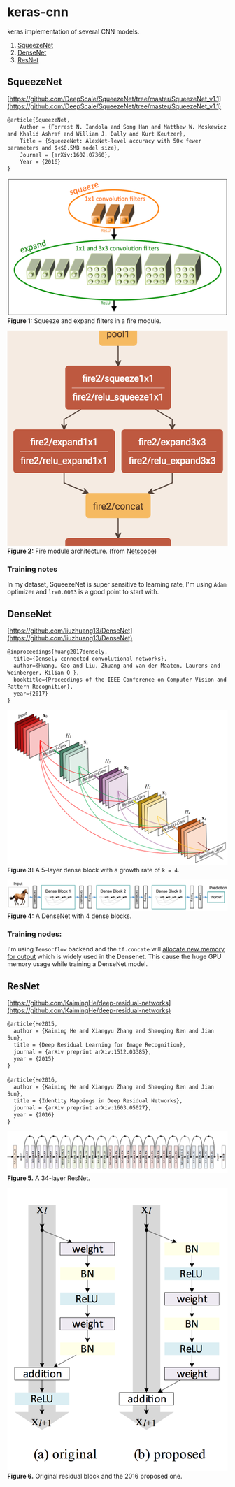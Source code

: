 # keras-cnn
keras implementation of several CNN models.
1. [SqueezeNet](#squeezenet)
2. [DenseNet](#densenet)
3. [ResNet](#resnet)

## SqueezeNet
[https://github.com/DeepScale/SqueezeNet/tree/master/SqueezeNet_v1.1](https://github.com/DeepScale/SqueezeNet/tree/master/SqueezeNet_v1.1)
```
@article{SqueezeNet,
    Author = {Forrest N. Iandola and Song Han and Matthew W. Moskewicz and Khalid Ashraf and William J. Dally and Kurt Keutzer},
    Title = {SqueezeNet: AlexNet-level accuracy with 50x fewer parameters and $<$0.5MB model size},
    Journal = {arXiv:1602.07360},
    Year = {2016}
}
```

![](./assets/squeeze1.png)  
**Figure 1:** Squeeze and expand filters in a fire module.

![](./assets/squeeze2.png)  
**Figure 2:** Fire module architecture. (from [Netscope](http://ethereon.github.io/netscope/quickstart.html))

### Training notes
In my dataset, SqueezeNet is super sensitive to learning rate, I'm using `Adam` optimizer and `lr=0.0003` is a good point to start with.

## DenseNet
[https://github.com/liuzhuang13/DenseNet](https://github.com/liuzhuang13/DenseNet)
```
@inproceedings{huang2017densely,
  title={Densely connected convolutional networks},
  author={Huang, Gao and Liu, Zhuang and van der Maaten, Laurens and Weinberger, Kilian Q },
  booktitle={Proceedings of the IEEE Conference on Computer Vision and Pattern Recognition},
  year={2017}
}
```
![](./assets/densenet1.png)  
**Figure 3:** A 5-layer dense block with a growth rate of `k = 4`.

![](./assets/densenet2.png)  
**Figure 4:** A DenseNet with 4 dense blocks.

### Training nodes:
I'm using `Tensorflow` backend and the `tf.concate` will [allocate new memory for output](https://github.com/tensorflow/tensorflow/blob/master/tensorflow/core/kernels/concat_op.cc#L130) which is widely used in the Densenet. This cause the huge GPU memory usage while training a DenseNet model.


## ResNet
[https://github.com/KaimingHe/deep-residual-networks](https://github.com/KaimingHe/deep-residual-networks)
```
@article{He2015,
  author = {Kaiming He and Xiangyu Zhang and Shaoqing Ren and Jian Sun},
  title = {Deep Residual Learning for Image Recognition},
  journal = {arXiv preprint arXiv:1512.03385},
  year = {2015}
}

@article{He2016,
  author = {Kaiming He and Xiangyu Zhang and Shaoqing Ren and Jian Sun},
  title = {Identity Mappings in Deep Residual Networks},
  journal = {arXiv preprint arXiv:1603.05027},
  year = {2016}
}
```
![](./assets/resnet1.png)  
**Figure 5.** A 34-layer ResNet.

![](./assets/resnet2.png)  
**Figure 6.** Original residual block and the 2016 proposed one.
